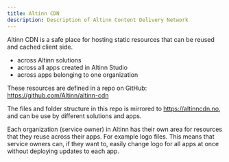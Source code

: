 ```yaml
---
title: Altinn CDN
description: Description of Altinn Content Delivery Network
---
```


Altinn CDN is a safe place for hosting static resources that can be reused and cached client side.

- across Altinn solutions
- across all apps created in Altinn Studio
- across apps belonging to one organization

These resources are defined in a repo on GitHub: https://github.com/Altinn/altinn-cdn

The files and folder structure in this repo is mirrored to https://altinncdn.no, and can be use by different solutions and apps.

Each organization (service owner) in Altinn has their own area for resources that they reuse across their apps. For example logo files.
This means that service owners can, if they want to, easily change logo for all apps at once without deploying updates to each app.
